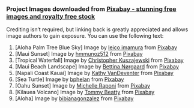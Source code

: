 ### Project Images downloaded from [Pixabay - stunning free images and royalty free stock](https://pixabay.com/)

Crediting isn’t required, but linking back is greatly appreciated and allows image authors to gain exposure. You can use the following text:

  1.  [Aloha Palm Tree Blue Sky]  Image by <a href="https://pixabay.com/users/graziebambino-1593455/?utm_source=link-attribution&amp;utm_medium=referral&amp;utm_campaign=image&amp;utm_content=2700190">leico imamura</a> from <a href="https://pixabay.com/?utm_source=link-attribution&amp;utm_medium=referral&amp;utm_campaign=image&amp;utm_content=2700190">Pixabay</a>
  2.  [Maui Sunset] Image by <a href="https://pixabay.com/users/hmmunoz512-6376382/?utm_source=link-attribution&amp;utm_medium=referral&amp;utm_campaign=image&amp;utm_content=2729958">hmmunoz512</a> from <a href="https://pixabay.com/?utm_source=link-attribution&amp;utm_medium=referral&amp;utm_campaign=image&amp;utm_content=2729958">Pixabay</a>
  3. [Tropical Waterfall] Image by <a href="https://pixabay.com/users/kuszapro-369349/?utm_source=link-attribution&amp;utm_medium=referral&amp;utm_campaign=image&amp;utm_content=410128">Christopher Kuszajewski</a> from <a href="https://pixabay.com/?utm_source=link-attribution&amp;utm_medium=referral&amp;utm_campaign=image&amp;utm_content=410128">Pixabay</a>
  4. [Maui Beach Landscape]  Image by <a href="https://pixabay.com/users/bkd-1006949/?utm_source=link-attribution&amp;utm_medium=referral&amp;utm_campaign=image&amp;utm_content=1630540">Bettina Nørgaard</a> from <a href="https://pixabay.com/?utm_source=link-attribution&amp;utm_medium=referral&amp;utm_campaign=image&amp;utm_content=1630540">Pixabay</a>
  5. [Napali Coast Kauai]  Image by <a href="https://pixabay.com/users/kdvandeventer-25979/?utm_source=link-attribution&amp;utm_medium=referral&amp;utm_campaign=image&amp;utm_content=91676">Kathy VanDeventer</a> from <a href="https://pixabay.com/?utm_source=link-attribution&amp;utm_medium=referral&amp;utm_campaign=image&amp;utm_content=91676">Pixabay</a>
  6. [Sea Turtle]  Image by <a href="https://pixabay.com/users/bphelan-610972/?utm_source=link-attribution&amp;utm_medium=referral&amp;utm_campaign=image&amp;utm_content=547162">bphelan</a> from <a href="https://pixabay.com/?utm_source=link-attribution&amp;utm_medium=referral&amp;utm_campaign=image&amp;utm_content=547162">Pixabay</a>
  7. [Oahu Sunset]  Image by <a href="https://pixabay.com/users/michelle_raponi-165491/?utm_source=link-attribution&amp;utm_medium=referral&amp;utm_campaign=image&amp;utm_content=1034525">Michelle Raponi</a> from <a href="https://pixabay.com/?utm_source=link-attribution&amp;utm_medium=referral&amp;utm_campaign=image&amp;utm_content=1034525">Pixabay</a>
  8. [Kilauea Volcano]  Image by <a href="https://pixabay.com/users/tommygbeatty-6864859/?utm_source=link-attribution&amp;utm_medium=referral&amp;utm_campaign=image&amp;utm_content=3088675">Tommy Beatty</a> from <a href="https://pixabay.com/?utm_source=link-attribution&amp;utm_medium=referral&amp;utm_campaign=image&amp;utm_content=3088675">Pixabay</a>
  9. [Aloha]  Image by <a href="https://pixabay.com/users/bibianagonzalez-209869/?utm_source=link-attribution&amp;utm_medium=referral&amp;utm_campaign=image&amp;utm_content=305857">bibianagonzalez</a> from <a href="https://pixabay.com/?utm_source=link-attribution&amp;utm_medium=referral&amp;utm_campaign=image&amp;utm_content=305857">Pixabay</a>  
